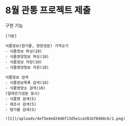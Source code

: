 # 8월 관통 프로젝트 제출

구현 기능

    [기본]

    식품정보(첨가물, 영양성분) 가져오기
    - 식품정보 파싱(10)
    - 식품영양정보 파싱(10)
    - 식품정보 저장(10)
    - 식품영양정보 저장(10)
    
    식품정보 검색
    - 식품정보목록 검색(10)
    - 식품영양소 검색(10)
    (알레르기성분 표시)
    - 식품명 검색(5)
    - 제조사 검색(5)
    - 첨가물 검색(5)
    
    ![1](/uploads/4e75e4ed24d6f13d5e1ce281bf0460cb/1.png)